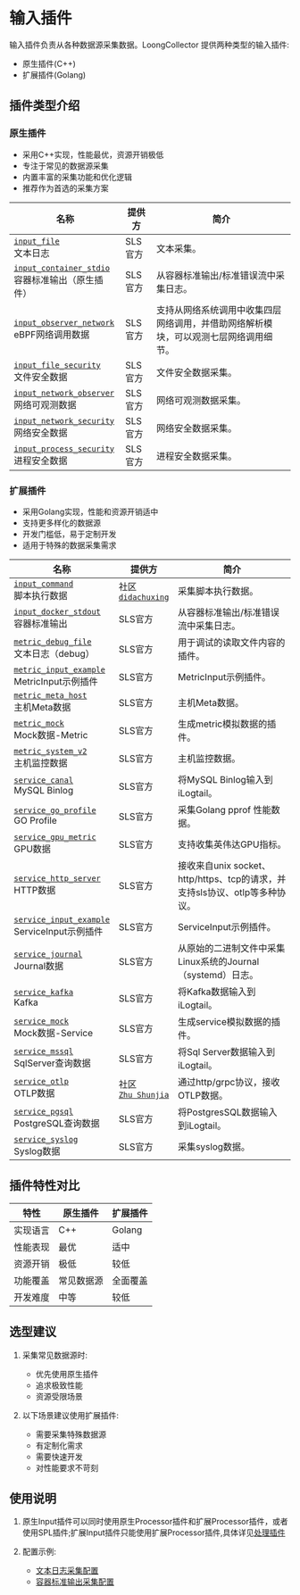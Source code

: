 # 输入插件

输入插件负责从各种数据源采集数据。LoongCollector 提供两种类型的输入插件:

- 原生插件(C++)
- 扩展插件(Golang)

## 插件类型介绍

### 原生插件

- 采用C++实现，性能最优，资源开销极低
- 专注于常见的数据源采集
- 内置丰富的采集功能和优化逻辑
- 推荐作为首选的采集方案

| 名称                                                                            | 提供方                                                        | 简介                                                    |
|-------------------------------------------------------------------------------|------------------------------------------------------------|-------------------------------------------------------|
| [`input_file`](./input-file.md)<br> 文本日志                                      | SLS官方 | 文本采集。                                                 |
| [`input_container_stdio`](./input-container-stdio.md)<br> 容器标准输出（原生插件）                                      | SLS官方 | 从容器标准输出/标准错误流中采集日志。                                                 |
| [`input_observer_network`](./metric-observer.md)<br>eBPF网络调用数据         | SLS官方                                                      | 支持从网络系统调用中收集四层网络调用，并借助网络解析模块，可以观测七层网络调用细节。 |
| [`input_file_security`](./input-file-security.md)<br> 文件安全数据                                      | SLS官方 | 文件安全数据采集。                                                 |
| [`input_network_observer`](./input-network-observer.md)<br> 网络可观测数据                                      | SLS官方 | 网络可观测数据采集。                                                 |
| [`input_network_security`](./input-network-security.md)<br> 网络安全数据                                      | SLS官方 | 网络安全数据采集。                                                 |
| [`input_process_security`](./input-process-security.md)<br> 进程安全数据                                      | SLS官方 | 进程安全数据采集。                                                 |

### 扩展插件

- 采用Golang实现，性能和资源开销适中
- 支持更多样化的数据源
- 开发门槛低，易于定制开发
- 适用于特殊的数据采集需求

| 名称                                                                            | 提供方                                                        | 简介                                                    |
|-------------------------------------------------------------------------------|------------------------------------------------------------|-------------------------------------------------------|
| [`input_command`](./input-command.md)<br>脚本执行数据                           | 社区<br>[`didachuxing`](https://github.com/didachuxing)      | 采集脚本执行数据。                                             |
| [`input_docker_stdout`](./service-docker-stdout.md)<br>容器标准输出             | SLS官方                                                      | 从容器标准输出/标准错误流中采集日志。                                   |
| [`metric_debug_file`](./metric-debug-file.md)<br>文本日志（debug）              | SLS官方                                                      | 用于调试的读取文件内容的插件。                                       |
| [`metric_input_example`](./metric-input-example.md)<br>MetricInput示例插件    | SLS官方                                                      | MetricInput示例插件。                                      |
| [`metric_meta_host`](./metric-meta-host.md)<br>主机Meta数据                   | SLS官方                                                      | 主机Meta数据。                                             |
| [`metric_mock`](./metric-mock.md)<br>Mock数据-Metric                        | SLS官方                                                      | 生成metric模拟数据的插件。                                      |
| [`metric_system_v2`](./metric-system.md)<br>主机监控数据                        | SLS官方                                                      | 主机监控数据。                                               |
| [`service_canal`](./service-canal.md)<br>MySQL Binlog                     | SLS官方                                                      | 将MySQL Binlog输入到iLogtail。                             |
| [`service_go_profile`](./service-goprofile.md)<br>GO Profile              | SLS官方                                                      | 采集Golang pprof 性能数据。                                  |
| [`service_gpu_metric`](./service-gpu.md)<br>GPU数据                         | SLS官方                                                      | 支持收集英伟达GPU指标。                                         |
| [`service_http_server`](./service-http-server.md)<br>HTTP数据               | SLS官方                                                      | 接收来自unix socket、http/https、tcp的请求，并支持sls协议、otlp等多种协议。 |
| [`service_input_example`](./service-input-example.md)<br>ServiceInput示例插件 | SLS官方                                                      | ServiceInput示例插件。                                     |
| [`service_journal`](./service-journal.md)<br>Journal数据                    | SLS官方                                                      | 从原始的二进制文件中采集Linux系统的Journal（systemd）日志。               |
| [`service_kafka`](./service-kafka.md)<br>Kafka                            | SLS官方                                                      | 将Kafka数据输入到iLogtail。                                  |
| [`service_mock`](./service-mock.md)<br>Mock数据-Service                     | SLS官方                                                      | 生成service模拟数据的插件。                                     |
| [`service_mssql`](./service-mssql.md)<br>SqlServer查询数据                    | SLS官方                                                      | 将Sql Server数据输入到iLogtail。                             |
| [`service_otlp`](./service-otlp.md)<br>OTLP数据                             | 社区<br>[`Zhu Shunjia`](https://github.com/shunjiazhu)       | 通过http/grpc协议，接收OTLP数据。                               |
| [`service_pgsql`](./service-pgsql.md)<br>PostgreSQL查询数据                   | SLS官方                                                      | 将PostgresSQL数据输入到iLogtail。                            |
| [`service_syslog`](./service-syslog.md)<br>Syslog数据                       | SLS官方                                                      | 采集syslog数据。                                           |

## 插件特性对比

| 特性 | 原生插件 | 扩展插件 |
|------|---------|---------|
| 实现语言 | C++ | Golang |
| 性能表现 | 最优 | 适中 |
| 资源开销 | 极低 | 较低 |
| 功能覆盖 | 常见数据源 | 全面覆盖 |
| 开发难度 | 中等 | 较低 |

## 选型建议

1. 采集常见数据源时:
   - 优先使用原生插件
   - 追求极致性能
   - 资源受限场景

2. 以下场景建议使用扩展插件:
   - 需要采集特殊数据源
   - 有定制化需求
   - 需要快速开发
   - 对性能要求不苛刻

## 使用说明

1. 原生Input插件可以同时使用原生Processor插件和扩展Processor插件，或者使用SPL插件;扩展Input插件只能使用扩展Processor插件,具体详见[处理插件](../processor/README.md)

2. 配置示例:
   - [文本日志采集配置](./input-file.md)
   - [容器标准输出采集配置](./input-container-stdio.md)
